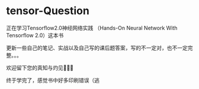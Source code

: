 # tensor-Question
正在学习Tensorflow2.0神经网络实践 （Hands-On Neural Network With Tensorflow 2.0）这本书

更新一些自己的笔记、实战以及自己写的课后题答案，写的不一定对，也不一定完整。。。

欢迎留下您的真知与灼见🧐🤪🔥


终于学完了，感觉书中好多印刷错误（逃
